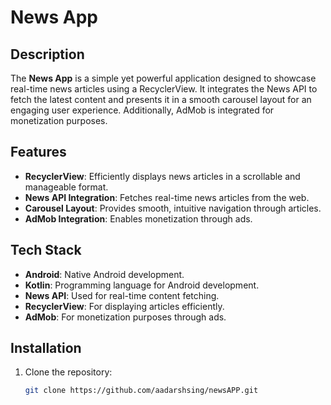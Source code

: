 # News App

## Description

The **News App** is a simple yet powerful application designed to showcase real-time news articles using a RecyclerView. It integrates the News API to fetch the latest content and presents it in a smooth carousel layout for an engaging user experience. Additionally, AdMob is integrated for monetization purposes.

## Features

- **RecyclerView**: Efficiently displays news articles in a scrollable and manageable format.
- **News API Integration**: Fetches real-time news articles from the web.
- **Carousel Layout**: Provides smooth, intuitive navigation through articles.
- **AdMob Integration**: Enables monetization through ads.

## Tech Stack

- **Android**: Native Android development.
- **Kotlin**: Programming language for Android development.
- **News API**: Used for real-time content fetching.
- **RecyclerView**: For displaying articles efficiently.
- **AdMob**: For monetization purposes through ads.



## Installation

1. Clone the repository:
   ```bash
   git clone https://github.com/aadarshsing/newsAPP.git
